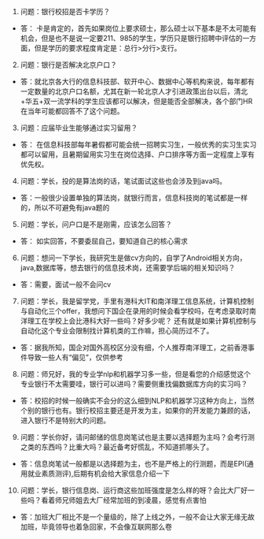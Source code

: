 1. 问题：银行校招是否卡学历？
- 答： 卡是肯定的，首先如果岗位上要求硕士，那么硕士以下基本是不太可能有机会，但是也不是说一定要211、985的学生，学历只是银行招聘中评估的一方面，但是学历的要求程度肯定是：总行>分行>支行。

2. 问题：银行是否解决北京户口？
- 答：就北京各大行的信息科技部、软开中心、数据中心等机构来说，每年都有一定数量的北京户口名额，尤其在新一轮北京人才引进政策出台以后，清北+华五+双一流学科的学生应该都可以解决，但是能否全部解决，各个部门HR在当年可能都回答不了这个问题。

3. 问题：应届毕业生能够通过实习留用？
- 答： 在信息科技部每年暑假都可能会统一招聘实习生，一般优秀的实习生实习都可以留用，且暑期留用实习生在岗位选择、户口排序等方面一定程度上享有优先权。

4. 问题：学长，投的是算法岗的话，笔试面试这些也会涉及到java吗。
- 答：一般很少设置单独的算法岗，就银行而言，信息科技岗的笔试都是一样的，所以不可避免有java题的

5. 问题：学长，问户口是不是刚需，应该怎么回答？
- 答： 如实回答，不要委屈自己，要知道自己的核心需求

6. 问题：想问一下学长，我研究生是做cv方向的，自学了Android相关方向，java,数据库等，想去银行的信息技术岗，还需要学后端的相关知识吗？
- 答：需要，面试一般不会问cv

7. 问题：学长，我是留学党，手里有港科大IT和南洋理工信息系统，计算机控制与自动化三个offer，我想问下国企在录用的时候会看学校吗，在考虑录取时南洋理工在学校上会比港科大好一些吗？好多少呢？ 还有就是如果计算机控制与自动化这个专业会限制找计算机类的工作嘛，担心简历过不了。
- 答：据我所知，国企对国外高校区分没有细，个人推荐南洋理工，之前香港事件导致一些人有“偏见”，仅供参考

8. 问题：师兄好，我的专业学nlp和机器学习多一些，但是看您的介绍感觉这个专业银行不太需要哇，银行可以进吗？需要侧重找偏数据库方向的实习吗？
- 答：校招的时候一般确实不会分的这么细到NLP和机器学习这种方向上，当然个别的银行也有。银行校招主要还是开发为主，如果你的开发能力兼顾的话，进入银行不是特别大的问题。

9. 问题：学长你好，请问邮储的信息岗笔试也是主要以选择题为主吗？会考行测之类的东西吗？比重大吗？最近备考好慌乱，不知道抓哪头了。
- 答：信息岗笔试一般都是以选择题为主，也不是严格上的行测题，而是EPI(通用就业素质测评),后期有机会给大家信息介绍一下

10. 问题：学长，银行信息岗、运行商这些加班强度是怎么样的呀？会比大厂好一些吗？看着师兄师姐去大厂经常加班的到凌晨，感觉有点害怕
- 答：加班大厂相比不是一个量级的，除了上线之外，一般不会让大家无缘无故加班，毕竟领导也着急回家，不会像互联网那么卷


